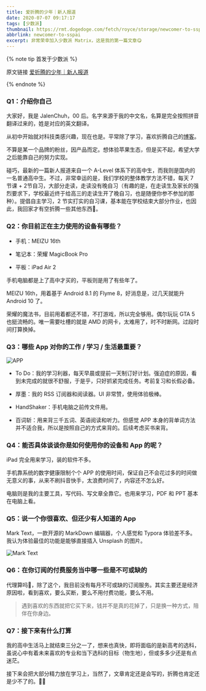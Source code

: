 ```yaml
---
title: 爱折腾的少年｜新人报道
date: 2020-07-07 09:17:17
tags: [少数派]
thumbnail: https://rmt.dogedoge.com/fetch/royce/storage/newcomer-to-sspai/cover.png?fmt=webp
abbrlink: newcomer-to-sspai
excerpt: 非常荣幸加入少数派 Matrix，这是我的第一篇文章😋
---
```


{% note tip 首发于少数派 %}

原文链接 [爱折腾的少年｜新人报道](https://sspai.com/post/61278)

{% endnote %}

### Q1：介绍你自己

大家好，我是 JalenChuh，00 后。名字来源于我的中文名，名算是完全按照拼音翻译过来的，姓是对应的英文翻译。

从初中开始就对科技类感兴趣，现在也是。平常除了学习，喜欢折腾自己的[博客](https://blog.jalenchuh.cn)。

不算是某一个品牌的粉丝，因产品而定。想体验苹果生态，但是买不起，希望大学之后能靠自己的努力实现。

碰巧，最新的一篇新人报道来自一个 A-Level 体系下的高中生，而我则是国内的一名普通高中生。不过，非常幸运的是，我们学校的整体教学方法不错，每天 7 节课 + 2节自习，大部分走读，走读没有晚自习（有趣的是，在走读生及家长的强烈要求下，学校最近终于给高三的走读生开了晚自习，也是随便你参不参加的那种）。提倡自主学习，2 节实打实的自习课，基本能在学校结束大部分作业，也因此，我回家才有空折腾一些其他东西🤣。

### Q2：你目前正在主力使用的设备有哪些？

- 手机：MEIZU 16th

- 笔记本：荣耀 MagicBook Pro

- 平板：iPad Air 2

手机电脑都是上了高中才买的，平板则是用了有些年了。

MEIZU 16th，用着基于 Android 8.1 的 Flyme 8，好消息是，过几天就能升 Android 10 了。

荣耀的魔法书，目前用着都还不错，不打游戏，所以完全够用。偶尔玩玩 GTA 5 也挺流畅的。唯一需要吐槽的就是 AMD 的网卡，太难用了，时不时断网。过段时间打算换掉。

### Q3：哪些 App 对你的工作 / 学习 / 生活最重要？

![APP](https://rmt.dogedoge.com/fetch/royce/storage/newcomer-to-sspai/01.png?fmt=webp)

- To Do：我的学习利器，每天早晨或提前一天制订好计划。强迫症的原因，看到未完成的就很不舒服，于是乎，只好抓紧完成任务。考前复习和长假必备。

- 厚墨：我的 RSS 订阅器和阅读器。UI 非常赞，使用体验极棒。

- HandShaker：手机电脑之前传文件用。

- 百词斩：用来背三千五词、英语阅读和听力。但感觉 APP 本身的背单词方法并不适合我，所以是按照自己的方式来背的。后续考虑买书来背。

### Q4：能否具体谈谈你是如何使用你的设备和 App 的呢？

iPad 完全用来学习，装的软件不多。

手机靠系统的数字健康限制个个 APP 的使用时间，保证自己不会花过多的时间做无意义的事，从来不刷抖音快手，太浪费时间了，内容还不怎么好。

电脑则是我的主要工具，写代码、写文章全靠它。也用来学习，PDF 和 PPT 基本在电脑上看。

### Q5：说一个你很喜欢、但还少有人知道的 App

Mark Text，一款开源的 MarkDown 编辑器，个人感觉和 Typora 体验差不多。我认为体验最佳的功能是能够直接插入 Unsplash 的图片。

![Mark Text](https://rmt.dogedoge.com/fetch/royce/storage/newcomer-to-sspai/02.png?fmt=webp)

### Q6：在你订阅的付费服务当中哪一些是不可或缺的

代理算吗🤣，除了这个，我目前没有每月不可或缺的订阅服务。其实主要还是经济原因啦，看到喜欢，要么买断，要么不用付费功能，要么不用。

> 遇到喜欢的东西就把它买下来，钱并不是真的花掉了，只是换一种方式，陪伴在你身边。

### Q7：接下来有什么打算

我的高中生活马上就结束三分之一了，想来也真快，即将面临的是新高考的选科，虽说心中有着未来喜欢的专业和当下选科的目标（物生地），但或多多少还是有点迷茫。

接下来会把大部分精力放在学习上，当然了，文章肯定还是会写的，折腾也肯定还是少不了的。🙇‍♂️

[^0]: Banner from [Icons8](https:/icons8.com/)